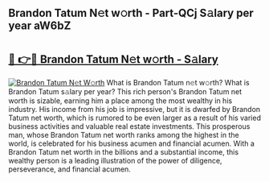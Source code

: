 ## Brandon Tatum N𝚎t w𝚘rth - Part-QCj S𝚊lary per year aW6bZ

# <h2><a href="http://gc0bwz.nevu.top/?p=Brandon+Tatum">🔗 👉🔴 Brandon Tatum N𝚎t w𝚘rth - S𝚊lary</a></h2>

[![Brandon Tatum N𝚎t W𝚘rth](https://i.imgur.com/Oavwk0R.jpeg)](http://gc0bwz.nevu.top/?p=Brandon+Tatum)
What is Brandon Tatum n𝚎t w𝚘rth? What is Brandon Tatum s𝚊lary per year?
This rich person's Brandon Tatum net worth is sizable, earning him a place among the most wealthy in his industry. His income from his job is impressive, but it is dwarfed by Brandon Tatum net worth, which is rumored to be even larger as a result of his varied business activities and valuable real estate investments. This prosperous man, whose Brandon Tatum net worth ranks among the highest in the world, is celebrated for his business acumen and financial acumen. With a Brandon Tatum net worth in the billions and a substantial income, this wealthy person is a leading illustration of the power of diligence, perseverance, and financial acumen.
